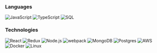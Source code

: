 ### Languages

![JavaScript](https://img.shields.io/badge/-JavaScript-000?&logo=JavaScript)
![TypeScript](https://img.shields.io/badge/-TypeScript-000?&logo=TypeScript)
![SQL](https://img.shields.io/badge/-SQL-000?&logo=MySQL)

### Technologies

![React](https://img.shields.io/badge/-React-000?&logo=React)
![Redux](https://img.shields.io/badge/Redux-%23593d88.svg?&logo=redux&logoColor=white)
![Node.js](https://img.shields.io/badge/-Node.js-000?&logo=node.js)
![webpack](https://img.shields.io/badge/webpack-%238DD6F9.svg?&logo=webpack&logoColor=black)
![MongoDB](https://img.shields.io/badge/MongoDB-%234ea94b.svg?&logo=mongodb&logoColor=white)
![Postgres](https://img.shields.io/badge/Postgres-%23316192.svg?&logo=postgresql&logoColor=white)
![AWS](https://img.shields.io/badge/-AWS-000?&logo=Amazon-AWS&logoColor=F90)
![Docker](https://img.shields.io/badge/-Docker-000?&logo=Docker)
![Linux](https://img.shields.io/badge/-Linux-000?&logo=Linux)

<!--
**KyleBoudewyn/KyleBoudewyn** is a ✨ _special_ ✨ repository because its `README.md` (this file) appears on your GitHub profile.

Here are some ideas to get you started:

- 🔭 I’m currently working on ...
- 🌱 I’m currently learning ...
- 👯 I’m looking to collaborate on ...
- 🤔 I’m looking for help with ...
- 💬 Ask me about ...
- 📫 How to reach me: ...
- 😄 Pronouns: ...
- ⚡ Fun fact: ...
-->
